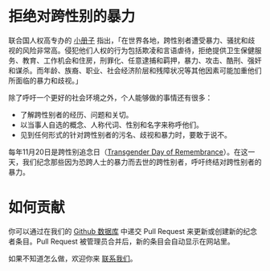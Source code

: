 # 拒绝对跨性别的暴力

联合国人权高专办的 [小册子](https://www.unfe.org/zh/know-the-facts/challenges-solutions/transgender) 指出，「在世界各地，跨性别者遭受暴力、骚扰和歧视的风险非常高。侵犯他们人权的行为包括欺凌和言语虐待，拒绝提供卫生保健服务、教育、工作机会和住房，刑罪化、任意逮捕和羁押，暴力、攻击、酷刑、强奸和谋杀。而年龄、族裔、职业、社会经济阶层和残障状况等其他因素可能加重他们所面临的暴力和歧视。」

除了呼吁一个更好的社会环境之外，个人能够做的事情还有很多：
- 了解跨性别者的经历、问题和关切。
- 以当事人自选的概念、人称代词、性别和名字来称呼他们。
- 见到任何形式的针对跨性别者的污名、歧视和暴力时，要敢于说不。

每年11月20日是跨性别追念日（[Transgender Day of Remembrance](https://www.glaad.org/tdor)）。在这一天，我们纪念那些因为恐跨人士的暴力而去世的跨性别者，呼吁终结对跨性别者的暴力。


# 如何贡献

你可以通过在我们的 [Github 数据库](https://github.com/one-among-us/data) 中递交 Pull Request 来更新或创建新的纪念者条目。Pull Request 被管理员合并后，新的条目会自动显示在网站里。

如果不知道怎么做，欢迎你来 [联系我们](/about)。
